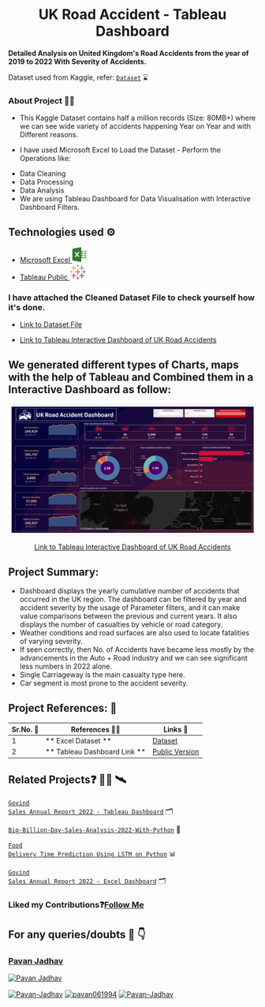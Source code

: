 <h1 align="center">UK Road Accident - Tableau Dashboard</h1>

**Detailed Analysis on United Kingdom's Road Accidents from the year of 2019 to 2022 With Severity of Accidents.** 

Dataset used from Kaggle, refer: <code>[Dataset](https://github.com/Pavan-Jadhav/UK-Road-Accident---Tableau-Dashboard/blob/main/Data.zip)</code> :hourglass:

### About Project 👨‍💻

- This Kaggle Dataset contains half a million records (Size: 80MB+) where we can see wide variety of accidents happening Year on Year and with Different reasons. 
  
- I have used Microsoft Excel to Load the Dataset - Perform the Operations like: 
* Data Cleaning
* Data Processing
* Data Analysis
* We are using Tableau Dashboard for Data Visualisation with Interactive Dashboard Filters.
  
## Technologies used ⚙️

* <a href="https://www.microsoft.com/en-in" target="_blank" rel="noreferrer">Microsoft Excel <img src="https://github.com/Pavan-Jadhav/Govind-Store-Annual-Report-2022/blob/main/excel.png" alt="excel" width="32" height="32"/></a>
* <a href="https://www.tableau.com/" target="_blank" rel="noreferrer">Tableau Public <img src="https://github.com/Pavan-Jadhav/Pavan-Jadhav/blob/main/tableau-software.svg" alt="excel" width="32" height="32"/></a>

### I have attached the Cleaned Dataset File to check yourself how it's done.
  
 * <a href="https://github.com/Pavan-Jadhav/UK-Road-Accident---Tableau-Dashboard/blob/main/Data.zip"> Link to Dataset File </a>
 
  * <a href="https://public.tableau.com/app/profile/pavan.jadhav3826/viz/UKRoadAccidentDashboard_16824320437220/RoadAccident_Dashboard"> Link to Tableau Interactive Dashboard of UK Road Accidents </a>
  
  
## We generated different types of Charts, maps with the help of Tableau and Combined them in a Interactive Dashboard as follow:
 
  <picture><img align="center" src="https://github.com/Pavan-Jadhav/UK-Road-Accident---Tableau-Dashboard/blob/main/UK%20Road%20Accident%20Dashboard%20Tableau-Dashboard-Gif.gif" alt="UK Road Accident - Tableau Dashboard"/></picture>
  
<center><a href="https://public.tableau.com/app/profile/pavan.jadhav3826/viz/UKRoadAccidentDashboard_16824320437220/RoadAccident_Dashboard"> Link to Tableau Interactive Dashboard of UK Road Accidents </a></center>
  
## Project Summary:
  
* Dashboard displays the yearly cumulative number of accidents that occurred in the UK region. The dashboard can be filtered by year and accident severity by the usage of Parameter filters, and it can make value comparisons between the previous and current years. It also displays the number of casualties by vehicle or road category.
* Weather conditions and road surfaces are also used to locate fatalities of varying severity.
* If seen correctly, then No. of Accidents have became less mostly by the advancements in the Auto + Road industry and we can see significant less numbers in 2022 alone.
* Single Carriageway is the main casualty type here.
* Car segment is most prone to the accident severity.

## Project References: 🔗

|**Sr.No. 🔢**|**References 👨‍💻**| **Links :link:**|
|------|--------------------|---------------------|
|1| ** Excel Dataset ** | [Dataset](https://github.com/Pavan-Jadhav/UK-Road-Accident---Tableau-Dashboard/blob/main/Data.zip)|
|2| ** Tableau Dashboard Link ** | [Public Version](https://public.tableau.com/app/profile/pavan.jadhav3826/viz/UKRoadAccidentDashboard_16824320437220/RoadAccident_Dashboard)|
  
## Related Projects:question: 👨‍💻 🛰️

<code>[Govind Sales Annual Report 2022 - Tableau Dashboard](https://github.com/Pavan-Jadhav/Govind-Store-Annual-Report-2022---Tableau-Dashboard)</code> 🗂️

<code>[Big-Billion-Day-Sales-Analysis-2022-With-Python](https://github.com/Pavan-Jadhav/Big-Billion-Day-Sales-Analysis-2022)</code> 📑

<code>[Food Delivery Time Prediction Using LSTM on Python](https://github.com/Pavan-Jadhav/Food_Delivery_Time_Prediction_Using_LSTM_Python)</code> 📊

<code>[Govind Sales Annual Report 2022 - Excel Dashboard](https://github.com/Pavan-Jadhav/Govind-Store-Annual-Report-2022)</code> 🗂️
   
  
### Liked my Contributions:question:[Follow Me](https://github.com/Pavan-Jadhav/)

## For any queries/doubts 🔗 👇 

### [Pavan Jadhav](#)
<p align="left"> <a href="https://twitter.com/pavan061994" target="blank"><img src="https://img.shields.io/twitter/follow/pavan061994?logo=twitter&style=for-the-badge" alt="Pavan Jadhav" /></a> </p>

<a href="https://www.linkedin.com/in/pavanjadhav" target="blank"><img align="center" src="https://img.shields.io/badge/-PavanJadhav-blue?style=flat-square&logo=Linkedin&logoColor=white&link=https://www.linkedin.com/in/Pavan-Jadhav/" alt="Pavan-Jadhav" height="20" width="100" /></a>
<a href="https://www.instagram.com/pavan061994" target="blank"><img align="center" src="https://img.shields.io/badge/-@pavan061994-D7008A?style=flat-square&labelColor=D7008A&logo=Instagram&logoColor=white&link=https://www.instagram.com/pavan061994" alt="pavan061994" height="20" width="110" /></a>
<a href="https://github.com/Pavan-Jadhav" target="blank"><img align="center" src="https://img.shields.io/github/followers/Pavan-Jadhav?label=Follow&style=social&link=https://github.com/Pavan-Jadhav/" alt="Pavan-Jadhav" height="20" width="90" /></a>
